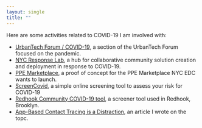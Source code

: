 ```yaml
---
layout: single
title: ""
---
```


Here are some activities related to COVID-19 I am involved with:
* [UrbanTech Forum / COVID-19](cornelltech.io/covid19), a section of the UrbanTech Forum focused on the pandemic.
* [NYC Response Lab](http://responselabnyc.com/), a hub for collaborative community solution creation and deployment in response to COVID-19.
* [PPE Marketplace](http://cornelltech.io/ppe-marketplace), a proof of concept for the PPE Marketplace NYC EDC wants to launch.
* [ScreenCovid](http://screencovid.com/), a simple online screening tool to assess your risk for COVID-19
* [Redhook Community COVID-19 tool](http://covid19-redhook.cornelltech.io/), a screener tool used in Redhook, Brooklyn.
* [App-Based Contact Tracing is a Distraction](https://www.linkedin.com/pulse/app-based-contact-tracing-distraction-arnaud-sahuguet/?trackingId=KR%2FR0IaAFUHMEFSoIOMMYQ%3D%3D), an article I wrote on the topc.
